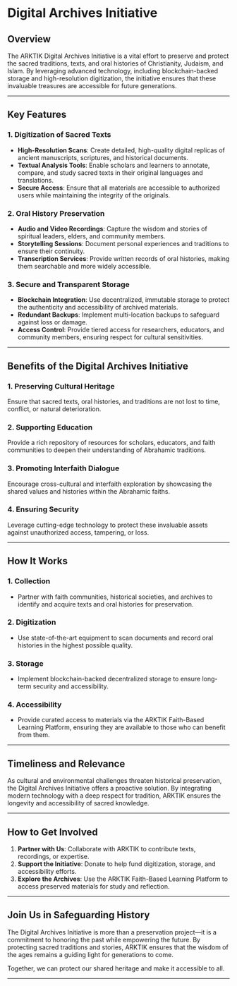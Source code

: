 
# **Digital Archives Initiative**

## **Overview**

The ARKTIK Digital Archives Initiative is a vital effort to preserve and protect the sacred traditions, texts, and oral histories of Christianity, Judaism, and Islam. By leveraging advanced technology, including blockchain-backed storage and high-resolution digitization, the initiative ensures that these invaluable treasures are accessible for future generations.

---

## **Key Features**

### **1. Digitization of Sacred Texts**
- **High-Resolution Scans**: Create detailed, high-quality digital replicas of ancient manuscripts, scriptures, and historical documents.
- **Textual Analysis Tools**: Enable scholars and learners to annotate, compare, and study sacred texts in their original languages and translations.
- **Secure Access**: Ensure that all materials are accessible to authorized users while maintaining the integrity of the originals.

### **2. Oral History Preservation**
- **Audio and Video Recordings**: Capture the wisdom and stories of spiritual leaders, elders, and community members.
- **Storytelling Sessions**: Document personal experiences and traditions to ensure their continuity.
- **Transcription Services**: Provide written records of oral histories, making them searchable and more widely accessible.

### **3. Secure and Transparent Storage**
- **Blockchain Integration**: Use decentralized, immutable storage to protect the authenticity and accessibility of archived materials.
- **Redundant Backups**: Implement multi-location backups to safeguard against loss or damage.
- **Access Control**: Provide tiered access for researchers, educators, and community members, ensuring respect for cultural sensitivities.

---

## **Benefits of the Digital Archives Initiative**

### **1. Preserving Cultural Heritage**
Ensure that sacred texts, oral histories, and traditions are not lost to time, conflict, or natural deterioration.

### **2. Supporting Education**
Provide a rich repository of resources for scholars, educators, and faith communities to deepen their understanding of Abrahamic traditions.

### **3. Promoting Interfaith Dialogue**
Encourage cross-cultural and interfaith exploration by showcasing the shared values and histories within the Abrahamic faiths.

### **4. Ensuring Security**
Leverage cutting-edge technology to protect these invaluable assets against unauthorized access, tampering, or loss.

---

## **How It Works**

### **1. Collection**
- Partner with faith communities, historical societies, and archives to identify and acquire texts and oral histories for preservation.

### **2. Digitization**
- Use state-of-the-art equipment to scan documents and record oral histories in the highest possible quality.

### **3. Storage**
- Implement blockchain-backed decentralized storage to ensure long-term security and accessibility.

### **4. Accessibility**
- Provide curated access to materials via the ARKTIK Faith-Based Learning Platform, ensuring they are available to those who can benefit from them.

---

## **Timeliness and Relevance**

As cultural and environmental challenges threaten historical preservation, the Digital Archives Initiative offers a proactive solution. By integrating modern technology with a deep respect for tradition, ARKTIK ensures the longevity and accessibility of sacred knowledge.

---

## **How to Get Involved**

1. **Partner with Us**: Collaborate with ARKTIK to contribute texts, recordings, or expertise.
2. **Support the Initiative**: Donate to help fund digitization, storage, and accessibility efforts.
3. **Explore the Archives**: Use the ARKTIK Faith-Based Learning Platform to access preserved materials for study and reflection.

---

## **Join Us in Safeguarding History**

The Digital Archives Initiative is more than a preservation project—it is a commitment to honoring the past while empowering the future. By protecting sacred traditions and stories, ARKTIK ensures that the wisdom of the ages remains a guiding light for generations to come.

Together, we can protect our shared heritage and make it accessible to all.

---
